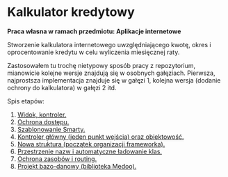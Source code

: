 # **Kalkulator kredytowy**

**Praca własna w ramach przedmiotu: Aplikacje internetowe<br/>**

Stworzenie kalkulatora internetowego uwzględniającego kwotę, okres i oprocentowanie kredytu w celu wyliczenia miesięcznej raty.

Zastosowałem tu trochę nietypowy sposób pracy z repozytorium, mianowicie kolejne wersje znajdują się w osobnych gałęziach. 
Pierwsza, najprostsza implementacja znajduje się w gałęzi 1, kolejna wersja (dodanie ochrony do kalkulatora) w gałęzi 2 itd.

Spis etapów:

1. [Widok, kontroler.](https://github.com/kamilponikwia/AI/tree/step-1) 
2. [Ochrona dostępu.](https://github.com/kamilponikwia/AI/tree/step-2) 
3. [Szablonowanie Smarty.](https://github.com/kamilponikwia/AI/tree/step-3)
4. [Kontroler główny (jeden punkt wejścia) oraz obiektowość.](https://github.com/kamilponikwia/AI/tree/step-4)
5. [Nowa struktura (początek organizacji frameworka).](https://github.com/kamilponikwia/AI/tree/step-5)
6. [Przestrzenie nazw i automatyczne ładowanie klas.](https://github.com/kamilponikwia/AI/tree/step-6)
7. [Ochrona zasobów i routing.](https://github.com/kamilponikwia/AI/tree/step-7)
8. [Projekt bazo-danowy (biblioteka Medoo).](https://github.com/kamilponikwia/AI/tree/step-8)
